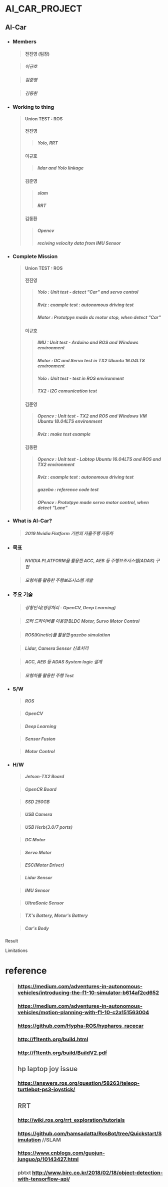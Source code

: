 # AI_CAR_PROJECT

## Al-Car

* ### Members

  > #### 전진영 (팀장)

  > ##### 이규호

  > ##### 김준영 

  > ##### 김동환 

* ### Working to thing
  > #### Union TEST : ROS
  > #### 전진영
    >> ##### Yolo, RRT
  > #### 이규호
    >> ##### lidar and Yolo linkage
  > #### 김준영
    >> ##### slam
    >> ##### RRT
  > #### 김동환
    >> ##### Opencv
    >> ##### reciving velocity data from IMU Sensor
  
* ### Complete Mission
  > #### Union TEST : ROS
  > #### 전진영
    >> ##### Yolo : Unit test - detect "Car" and servo control 
    >> ##### Rviz : example test : autonomous driving test
    >> ##### Motor : Prototpye made dc motor stop, when detect "Car"
  > #### 이규호
    >> ##### IMU : Unit test - Arduino and ROS and Windows environment
    >> ##### Motor : DC and Servo test in TX2 Ubuntu 16.04LTS environment
    >> ##### Yolo : Unit test - test in ROS environment
    >> ##### TX2 : I2C comunication test
  > #### 김준영
    >> ##### Opencv : Unit test - TX2 and ROS and Windows VM Ubuntu 18.04LTS environment
    >> ##### Rviz : make test example
  > #### 김동환
    >> ##### Opencv : Unit test - Labtop Ubuntu 16.04LTS and ROS and TX2 environment
    >> ##### Rviz : example test : autonomous driving test
    >> ##### gazebo : reference code test
    >> ##### OPencv : Prototpye made servo motor control, when detect "Lane"
    
* ### What is Al-Car?

  > ##### 2019 Nvidia Flatform 기반의 자율주행 자동차
  
* ### 목표

  > ##### NVIDIA PLATFORM을 활용한 ACC, AEB 등 주행보조시스템(ADAS) 구현

  > ##### 모형차를 활용한 주행보조시스템 개발

* ### 주요 기술
  > ##### 상황인식(영상처리 - OpenCV, Deep Learning)
  
  > ##### 모터 드라이버를 이용한 BLDC Motor, Survo Motor Control
  
  > ##### ROS(Kinetic)를 활용한 gazebo simulation
  
  > ##### Lidar, Camera Sensor 신호처리
  
  > ##### ACC, AEB 등 ADAS System logic 설계
  
  > ##### 모형차를 활용한 주행 Test
  
  
* ### S/W
  > ##### ROS
  
  > ##### OpenCV
  
  > ##### Deep Learning
  
  > ##### Sensor Fusion
  
  > ##### Motor Control
  
* ### H/W
  > ##### Jetson-TX2 Board
  
  > ##### OpenCR Board
  
  > ##### SSD 250GB
  
  > ##### USB Camera
  
  > ##### USB Herb(3.0/7 ports)
  
  > ##### DC Motor
  
  > ##### Servo Motor
  
  > ##### ESC(Motor Driver)
  
  > ##### Lidar Sensor
  
  > ##### IMU Sensor
  
  > ##### UltraSonic Sensor
  
  > ##### TX's Battery, Motor's Battery
  
  > ##### Car's Body
  
Result

Limitations

# reference
>### https://medium.com/adventures-in-autonomous-vehicles/introducing-the-f1-10-simulator-b614af2cd652
>### https://medium.com/adventures-in-autonomous-vehicles/motion-planning-with-f1-10-c2a151563004
>### https://github.com/Hypha-ROS/hypharos_racecar
>### http://f1tenth.org/build.html
>### http://f1tenth.org/build/BuildV2.pdf
>## hp laptop joy issue
>### https://answers.ros.org/question/58263/teleop-turtlebot-ps3-joystick/
>## RRT
>### http://wiki.ros.org/rrt_exploration/tutorials
>### https://github.com/hamsadatta/RosBot/tree/Quickstart/Simulation //SLAM 
>### https://www.cnblogs.com/guojun-junguo/p/10143427.html

>### pbtxt http://www.birc.co.kr/2018/02/18/object-detection-with-tensorflow-api/
